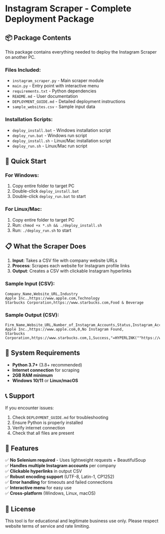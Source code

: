 # Instagram Scraper - Complete Deployment Package

## 📦 Package Contents

This package contains everything needed to deploy the Instagram Scraper on another PC.

### Files Included:
- `instagram_scraper.py` - Main scraper module
- `main.py` - Entry point with interactive menu
- `requirements.txt` - Python dependencies
- `README.md` - User documentation
- `DEPLOYMENT_GUIDE.md` - Detailed deployment instructions
- `sample_websites.csv` - Sample input data

### Installation Scripts:
- `deploy_install.bat` - Windows installation script
- `deploy_run.bat` - Windows run script
- `deploy_install.sh` - Linux/Mac installation script
- `deploy_run.sh` - Linux/Mac run script

## 🚀 Quick Start

### For Windows:
1. Copy entire folder to target PC
2. Double-click `deploy_install.bat`
3. Double-click `deploy_run.bat` to start

### For Linux/Mac:
1. Copy entire folder to target PC
2. Run: `chmod +x *.sh && ./deploy_install.sh`
3. Run: `./deploy_run.sh` to start

## 📋 What the Scraper Does

1. **Input**: Takes a CSV file with company website URLs
2. **Process**: Scrapes each website for Instagram profile links
3. **Output**: Creates a CSV with clickable Instagram hyperlinks

### Sample Input (CSV):
```csv
Company_Name,Website_URL,Industry
Apple Inc.,https://www.apple.com,Technology
Starbucks Corporation,https://www.starbucks.com,Food & Beverage
```

### Sample Output (CSV):
```csv
Firm_Name,Website_URL,Number_of_Instagram_Accounts,Status,Instagram_Account_1
Apple Inc.,https://www.apple.com,0,No Instagram Found,
Starbucks Corporation,https://www.starbucks.com,1,Success,"=HYPERLINK(""https://www.instagram.com/starbucks"",""@starbucks"")"
```

## 🔧 System Requirements

- **Python 3.7+** (3.8+ recommended)
- **Internet connection** for scraping
- **2GB RAM minimum**
- **Windows 10/11** or **Linux/macOS**

## 📞 Support

If you encounter issues:
1. Check `DEPLOYMENT_GUIDE.md` for troubleshooting
2. Ensure Python is properly installed
3. Verify internet connection
4. Check that all files are present

## 🎯 Features

✅ **No Selenium required** - Uses lightweight requests + BeautifulSoup  
✅ **Handles multiple Instagram accounts** per company  
✅ **Clickable hyperlinks** in output CSV  
✅ **Robust encoding support** (UTF-8, Latin-1, CP1252)  
✅ **Error handling** for timeouts and failed connections  
✅ **Interactive menu** for easy use  
✅ **Cross-platform** (Windows, Linux, macOS)  

## 📄 License

This tool is for educational and legitimate business use only. Please respect website terms of service and rate limiting.
